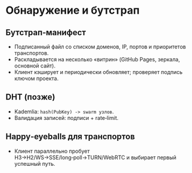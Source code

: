 # Обнаружение и бутстрап

## Бутстрап‑манифест
- Подписанный файл со списком доменов, IP, портов и приоритетов транспортов.
- Раскладывается на несколько «витрин» (GitHub Pages, зеркала, основной сайт).
- Клиент кэширует и периодически обновляет; проверяет подпись ключом проекта.

## DHT (позже)
- Kademlia: `hash(PubKey) -> swarm узлов`.
- Валидация записей: подписи + rate‑limit.

## Happy‑eyeballs для транспортов
- Клиент параллельно пробует H3→H2/WS→SSE/long‑poll→TURN/WebRTC и выбирает первый успешный путь.
